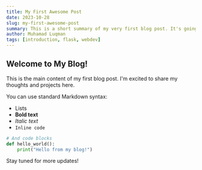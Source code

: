 ```yaml
---
title: My First Awesome Post
date: 2023-10-28
slug: my-first-awesome-post
summary: This is a short summary of my very first blog post. It's going to be great!
author: Muhamad Luqman
tags: [introduction, flask, webdev]
---
```


## Welcome to My Blog!

This is the main content of my first blog post. I'm excited to share my thoughts and projects here.

You can use standard Markdown syntax:

*   Lists
*   **Bold text**
*   *Italic text*
*   `Inline code`

```python
# And code blocks
def hello_world():
    print("Hello from my blog!")
```

Stay tuned for more updates!